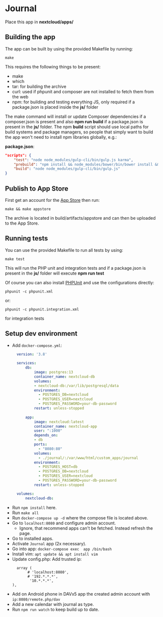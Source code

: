 <!--
SPDX-FileCopyrightText: Rafael Muselmann <ch.subel@gmx.de>
SPDX-License-Identifier: CC0-1.0
-->

# Journal
Place this app in **nextcloud/apps/**

## Building the app

The app can be built by using the provided Makefile by running:

    make

This requires the following things to be present:
* make
* which
* tar: for building the archive
* curl: used if phpunit and composer are not installed to fetch them from the web
* npm: for building and testing everything JS, only required if a package.json is placed inside the **js/** folder

The make command will install or update Composer dependencies if a composer.json is present and also **npm run build** if a package.json is present in the **js/** folder. The npm **build** script should use local paths for build systems and package managers, so people that simply want to build the app won't need to install npm libraries globally, e.g.:

**package.json**:
```json
"scripts": {
    "test": "node node_modules/gulp-cli/bin/gulp.js karma",
    "prebuild": "npm install && node_modules/bower/bin/bower install && node_modules/bower/bin/bower update",
    "build": "node node_modules/gulp-cli/bin/gulp.js"
}
```


## Publish to App Store

First get an account for the [App Store](http://apps.nextcloud.com/) then run:

    make && make appstore

The archive is located in build/artifacts/appstore and can then be uploaded to the App Store.

## Running tests
You can use the provided Makefile to run all tests by using:

    make test

This will run the PHP unit and integration tests and if a package.json is present in the **js/** folder will execute **npm run test**

Of course you can also install [PHPUnit](http://phpunit.de/getting-started.html) and use the configurations directly:

    phpunit -c phpunit.xml

or:

    phpunit -c phpunit.integration.xml

for integration tests


## Setup dev environment
- Add `docker-compose.yml`:
  ```yaml
    version: '3.8'
    
    services:
        db:
            image: postgres:13
            container_name: nextcloud-db
            volumes:
            - nextcloud-db:/var/lib/postgresql/data
            environment:
              - POSTGRES_DB=nextcloud
              - POSTGRES_USER=nextcloud
              - POSTGRES_PASSWORD=your-db-password
            restart: unless-stopped
            
        app:
            image: nextcloud:latest
            container_name: nextcloud-app
            user: ":1000"
            depends_on:
            - db
            ports:
              - "8080:80"
            volumes:
              - ./journal/:/var/www/html/custom_apps/journal
            environment:
              - POSTGRES_HOST=db
              - POSTGRES_DB=nextcloud
              - POSTGRES_USER=nextcloud
              - POSTGRES_PASSWORD=your-db-password
            restart: unless-stopped
  
    volumes:
        nextcloud-db:
    ```
- Run `npm install` here.
- Run `make all`
- Run `docker-compose up -d` where the compose file is located above.
- Go to `localhost:8080` and configure admin account.
  - Ignore, that recommend apps can't be fetched. Instead refresh the page.
- Go to installed apps. 
- Activate `Journal` app (2x necessary).
- Go into app: `docker-compose exec  app /bin/bash`
- Install vim: `apt update && apt install vim`
- Update config.php: 
  Add trusted ip: 
  ```
    array (
         # 'localhost:8080',
         # '192.*.*.*',
          '10.*.*.*',
  ),
  ```
- Add on Android phone in DAVx5 app the created admin account with `ip:8080/remote.php/dav`
- Add a new calendar with journal as type.
- Run `npm run watch` to keep build up to date.